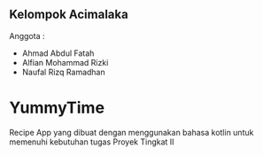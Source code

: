 ## Kelompok Acimalaka
Anggota :
- Ahmad Abdul Fatah
- Alfian Mohammad Rizki
- Naufal Rizq Ramadhan

# YummyTime
Recipe App yang dibuat dengan menggunakan bahasa kotlin untuk memenuhi kebutuhan tugas Proyek Tingkat II
